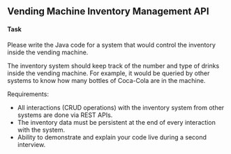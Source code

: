Vending Machine Inventory Management API
-

#### Task

Please write the Java code for a system that would control the inventory inside the vending machine.

The inventory system should keep track of the number and type of drinks inside the vending machine. For example, it would be queried by other systems to know how many bottles of Coca-Cola are in the machine.

Requirements:
- All interactions (CRUD operations) with the inventory system from other systems are done via REST APIs.
- The inventory data must be persistent at the end of every interaction with the system.
- Ability to demonstrate and explain your code live during a second interview.

